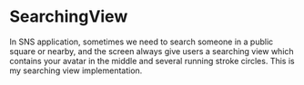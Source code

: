 SearchingView
=============

In SNS application, sometimes we need to search someone in a public square or nearby, and the screen always give users a searching view which contains your avatar in the middle and several running stroke circles. This is my searching view implementation.
